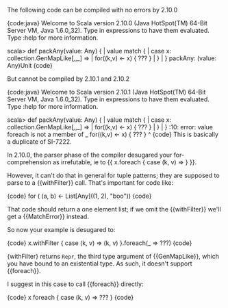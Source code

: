 The following code can be compiled with no errors by 2.10.0

{code:java}
Welcome to Scala version 2.10.0 (Java HotSpot(TM) 64-Bit Server VM, Java 1.6.0_32).
Type in expressions to have them evaluated.
Type :help for more information.

scala>   def packAny(value: Any) {
     |     value match {
     |       case x: collection.GenMapLike[_,_,_]  =>
     |         for((k,v) <- x) { ??? }
     |     }
     |   }
packAny: (value: Any)Unit
{code}

But cannot be compiled by 2.10.1 and 2.10.2

{code:java}
Welcome to Scala version 2.10.1 (Java HotSpot(TM) 64-Bit Server VM, Java 1.6.0_32).
Type in expressions to have them evaluated.
Type :help for more information.

scala>   def packAny(value: Any) {
     |     value match {
     |       case x: collection.GenMapLike[_,_,_]  =>
     |         for((k,v) <- x) { ??? }
     |     }
     |   }
<console>:10: error: value foreach is not a member of _
               for((k,v) <- x) { ??? }
                            ^
{code}
This is basically a duplicate of SI-7222.

In 2.10.0, the parser phase of the compiler desugared your for-comprehension as irrefutable, ie to {{ x.foreach { case (k, v) => } }}.

However, it can't do that in general for tuple patterns; they are supposed to parse to a {{withFilter}} call. That's important for code like:

{code}
for ( (a, b) <- List[Any]((1, 2), "boo"))
{code}

That code should return a one element list; if we omit the {{withFilter}} we'll get a {{MatchError}} instead.

So now your example is desugared to:

{code}
x.withFilter { case (k, v) => (k, v) }.foreach(_ => ???)
{code}

{withFilter} returns `Repr`, the third type argument of {{GenMapLike}}, which you have bound to an existential type. As such, it doesn't support {{foreach}}.

I suggest in this case to call {{foreach}} directly:

{code}
x foreach {
  case (k, v) => ???
}
{code}
